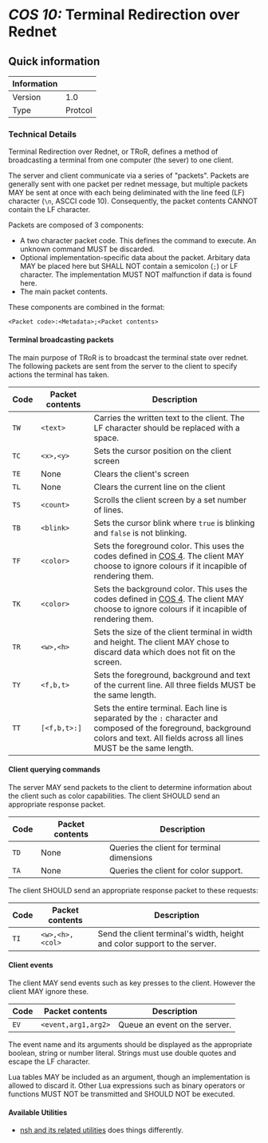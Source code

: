 # *COS 10:* Terminal Redirection over Rednet

## Quick information
| Information |                                                                |
| ----------- | -------------------------------------------------------------- |
| Version     | 1.0                                                            |
| Type        | Protcol                                                        |

### Technical Details
Terminal Redirection over Rednet, or TRoR, defines a method of broadcasting a
terminal from one computer (the sever) to one client.

The server and client communicate via a series of "packets". Packets are
generally sent with one packet per rednet message, but multiple packets MAY
be sent at once with each being deliminated with the line feed (LF) character
(`\n`, ASCCI code 10). Consequently, the packet contents CANNOT contain the LF
character.

Packets are composed of 3 components:

 - A two character packet code. This defines the command to execute. An unknown
   command MUST be discarded.
 - Optional implementation-specific data about the packet. Arbitary data MAY be
   placed here but SHALL NOT contain a semicolon (`;`) or LF character. The
   implementation MUST NOT malfunction if data is found here.
 - The main packet contents.

These components are combined in the format:
```
<Packet code>:<Metadata>;<Packet contents>
```

#### Terminal broadcasting packets
The main purpose of TRoR is to broadcast the terminal state over rednet. The
following packets  are sent from the server to the client to specify actions the
terminal has taken.

| Code | Packet contents | Description                                                                 |
| ---- | --------------- | ----------------------------------------------------------------------------|
| `TW` | `<text>`        | Carries the written text to the client. The LF character should be replaced with a space. |
| `TC` | `<x>,<y>`       | Sets the cursor position on the client screen                               |
| `TE` | None            | Clears the client's screen                                                  |
| `TL` | None            | Clears the current line on the client                                       |
| `TS` | `<count>`       | Scrolls the client screen by a set number of lines.                         |
| `TB` | `<blink>`       | Sets the cursor blink where `true` is blinking and `false` is not blinking. |
| `TF` | `<color>`       | Sets the foreground color. This uses the codes defined in [COS 4][cospaint]. The client MAY choose to ignore colours if it incapible of rendering them. |
| `TK` | `<color>`       | Sets the background color. This uses the codes defined in [COS 4][cospaint]. The client MAY choose to ignore colours if it incapible of rendering them. |
| `TR` | `<w>,<h>`       | Sets the size of the client terminal in width and height. The client MAY chose to discard data which does not fit on the screen.                        |
| `TY` | `<f,b,t>`       | Sets the foreground, background and text of the current line. All three fields MUST be the same length.                                                 |
| `TT` | `[<f,b,t>:]`    | Sets the entire terminal. Each line is separated by the `:` character and composed of the foreground, background colors and text. All fields across all lines MUST be the same length. |

#### Client querying commands
The server MAY send packets to the client to determine information about the
client such as color capabilities. The client SHOULD send an appropriate
response packet.

| Code | Packet contents | Description                                         |
| ---- | --------------- | --------------------------------------------------- |
| `TD` | None            | Queries the client for terminal dimensions          |
| `TA` | None            | Queries the client for color support.               |

The client SHOULD send an appropriate response packet to these requests:

| Code | Packet contents | Description                                                               |
| ---- | --------------- | ------------------------------------------------------------------------- |
| `TI` | `<w>,<h>,<col>` | Send the client terminal's width, height and color support to the server. |

#### Client events
The client MAY send events such as key presses to the client. However the client
MAY ignore these.

| Code | Packet contents     | Description                                     |
| ---- | ------------------- | ----------------------------------------------- |
| `EV` | `<event,arg1,arg2>` | Queue an event on the server.                   |

The event name and its arguments should be displayed as the appropriate boolean,
string or number literal. Strings must use double quotes and escape the LF
character.

Lua tables MAY be included as an argument, though an implementation is allowed to
discard it. Other Lua expressions such as binary operators or functions MUST NOT
be transmitted and SHOULD NOT be executed.

#### Available Utilities
 - [nsh and its related utilities](https://github.com/lyqyd/cc-netshell/) does things
   differently.

[cospaint]: /File-Formats/image/paint.md "COS 4: Paintutils Image"